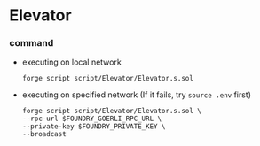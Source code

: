 # Elevator
### command
- executing on local network
    ```
    forge script script/Elevator/Elevator.s.sol
    ```
- executing on specified network (If it fails, try `source .env` first)
    ```
    forge script script/Elevator/Elevator.s.sol \
    --rpc-url $FOUNDRY_GOERLI_RPC_URL \
    --private-key $FOUNDRY_PRIVATE_KEY \
    --broadcast
    ```